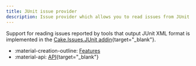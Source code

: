 ```yaml
---
title: JUnit issue provider
description: Issue provider which allows you to read issues from JUnit XML files.
---
```


Support for reading issues reported by tools that output JUnit XML format
is implemented in the [Cake.Issues.JUnit addin](https://cakebuild.net/extensions/cake-issues-junit/){target="_blank"}.

<div class="grid cards" markdown>

- :material-creation-outline: [Features](features.md)
- :material-api: [API](https://cakebuild.net/extensions/cake-issues-junit){target="_blank"}

</div>
